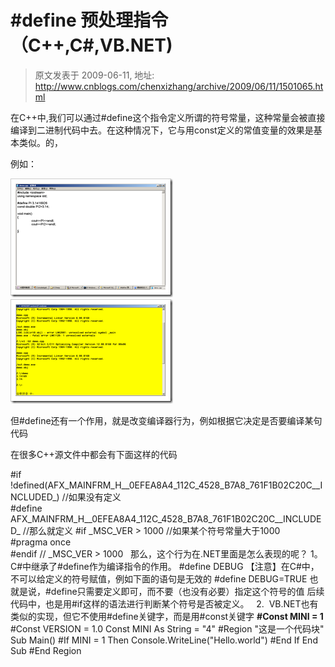 # #define 预处理指令（C++,C#,VB.NET) 
> 原文发表于 2009-06-11, 地址: http://www.cnblogs.com/chenxizhang/archive/2009/06/11/1501065.html 


在C++中,我们可以通过#define这个指令定义所谓的符号常量，这种常量会被直接编译到二进制代码中去。在这种情况下，它与用const定义的常值变量的效果是基本类似。的，

 例如：

 [![image](./images/1501065-image_thumb.png "image")](http://images.cnblogs.com/cnblogs_com/chenxizhang/WindowsLiveWriter/define_6C8B/image_2.png) [![image](./images/1501065-image_thumb_1.png "image")](http://images.cnblogs.com/cnblogs_com/chenxizhang/WindowsLiveWriter/define_6C8B/image_4.png) 

 但#define还有一个作用，就是改变编译器行为，例如根据它决定是否要编译某句代码

 在很多C++源文件中都会有下面这样的代码

 #if !defined(AFX\_MAINFRM\_H\_\_0EFEA8A4\_112C\_4528\_B7A8\_761F1B02C20C\_\_INCLUDED\_) //如果没有定义  
#define AFX\_MAINFRM\_H\_\_0EFEA8A4\_112C\_4528\_B7A8\_761F1B02C20C\_\_INCLUDED\_ //那么就定义 #if \_MSC\_VER > 1000 //如果某个符号常量大于1000  
#pragma once  
#endif // \_MSC\_VER > 1000   那么，这个行为在.NET里面是怎么表现的呢？ 1。 C#中继承了#define作为编译指令的作用。 #define DEBUG 【注意】在C#中，不可以给定义的符号赋值，例如下面的语句是无效的 #define DEBUG=TRUE 也就是说，#define只需要定义即可，而不要（也没有必要）指定这个符号的值 后续代码中，也是用#if这样的语法进行判断某个符号是否被定义。   2.  VB.NET也有类似的实现，但它不使用#define关键字，而是用#const关键字 **#Const MINI = 1** #Const VERSION = 1.0 Const MINI As String = "4" #Region "这是一个代码块" Sub Main() #If MINI = 1 Then Console.WriteLine("Hello.world") #End If End Sub #End Region











































